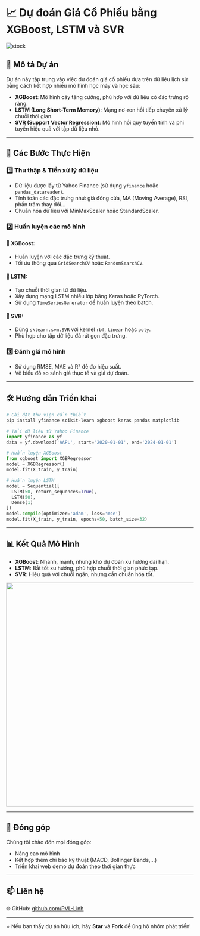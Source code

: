 # 📈 Dự đoán Giá Cổ Phiếu bằng XGBoost, LSTM và SVR

![stock](https://user-images.githubusercontent.com/yourusername/yourrepo/stock-prediction-banner.png)

## 📌 Mô tả Dự án

Dự án này tập trung vào việc dự đoán giá cổ phiếu dựa trên dữ liệu lịch sử bằng cách kết hợp nhiều mô hình học máy và học sâu:

* **XGBoost**: Mô hình cây tăng cường, phù hợp với dữ liệu có đặc trưng rõ ràng.
* **LSTM (Long Short-Term Memory)**: Mạng nơ-ron hồi tiếp chuyên xử lý chuỗi thời gian.
* **SVR (Support Vector Regression)**: Mô hình hồi quy tuyến tính và phi tuyến hiệu quả với tập dữ liệu nhỏ.

---

## 🧠 Các Bước Thực Hiện

### 1️⃣ Thu thập & Tiền xử lý dữ liệu

* Dữ liệu được lấy từ Yahoo Finance (sử dụng `yfinance` hoặc `pandas_datareader`).
* Tính toán các đặc trưng như: giá đóng cửa, MA (Moving Average), RSI, phần trăm thay đổi...
* Chuẩn hóa dữ liệu với MinMaxScaler hoặc StandardScaler.

### 2️⃣ Huấn luyện các mô hình

#### 🔹 XGBoost:

* Huấn luyện với các đặc trưng kỹ thuật.
* Tối ưu thông qua `GridSearchCV` hoặc `RandomSearchCV`.

#### 🔹 LSTM:

* Tạo chuỗi thời gian từ dữ liệu.
* Xây dựng mạng LSTM nhiều lớp bằng Keras hoặc PyTorch.
* Sử dụng `TimeSeriesGenerator` để huấn luyện theo batch.

#### 🔹 SVR:

* Dùng `sklearn.svm.SVR` với kernel `rbf`, `linear` hoặc `poly`.
* Phù hợp cho tập dữ liệu đã rút gọn đặc trưng.

### 3️⃣ Đánh giá mô hình

* Sử dụng RMSE, MAE và R² để đo hiệu suất.
* Vẽ biểu đồ so sánh giá thực tế và giá dự đoán.

---

## 🛠️ Hướng dẫn Triển khai

```bash
# Cài đặt thư viện cần thiết
pip install yfinance scikit-learn xgboost keras pandas matplotlib
```

```python
# Tải dữ liệu từ Yahoo Finance
import yfinance as yf
data = yf.download('AAPL', start='2020-01-01', end='2024-01-01')
```

```python
# Huấn luyện XGBoost
from xgboost import XGBRegressor
model = XGBRegressor()
model.fit(X_train, y_train)
```

```python
# Huấn luyện LSTM
model = Sequential([
  LSTM(50, return_sequences=True),
  LSTM(50),
  Dense(1)
])
model.compile(optimizer='adam', loss='mse')
model.fit(X_train, y_train, epochs=50, batch_size=32)
```

---

## 📊 Kết Quả Mô Hình

* **XGBoost**: Nhanh, mạnh, nhưng khó dự đoán xu hướng dài hạn.
* **LSTM**: Bắt tốt xu hướng, phù hợp chuỗi thời gian phức tạp.
* **SVR**: Hiệu quả với chuỗi ngắn, nhưng cần chuẩn hóa tốt.

<p align="center">
  <img src="https://user-images.githubusercontent.com/yourusername/yourrepo/prediction-results.png" width="600" />
</p>

---

## 🤝 Đóng góp

Chúng tôi chào đón mọi đóng góp:

* Nâng cao mô hình
* Kết hợp thêm chỉ báo kỹ thuật (MACD, Bollinger Bands,...)
* Triển khai web demo dự đoán theo thời gian thực

---

## 📫 Liên hệ

🌐 GitHub: [github.com/PVL-Linh](https://github.com/PVL-Linh)

---

⭐ Nếu bạn thấy dự án hữu ích, hãy **Star** và **Fork** để ủng hộ nhóm phát triển!
